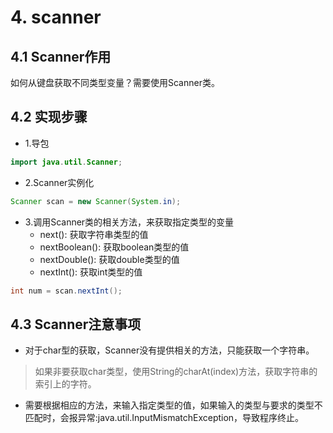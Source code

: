 # 4. scanner

## 4.1 Scanner作用

如何从键盘获取不同类型变量？需要使用Scanner类。

## 4.2 实现步骤

* 1.导包
```java
import java.util.Scanner;
```

* 2.Scanner实例化

```java
Scanner scan = new Scanner(System.in);
```


* 3.调用Scanner类的相关方法，来获取指定类型的变量
    * next(): 获取字符串类型的值
    * nextBoolean(): 获取boolean类型的值
    * nextDouble(): 获取double类型的值
    * nextInt(): 获取int类型的值

```java
int num = scan.nextInt();
```

## 4.3 Scanner注意事项
* 对于char型的获取，Scanner没有提供相关的方法，只能获取一个字符串。

> 如果非要获取char类型，使用String的charAt(index)方法，获取字符串的索引上的字符。

* 需要根据相应的方法，来输入指定类型的值，如果输入的类型与要求的类型不匹配时，会报异常:java.util.InputMismatchException，导致程序终止。
 